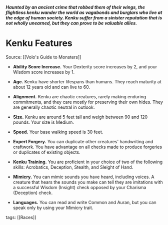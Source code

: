 _**Haunted by an ancient crime that robbed them of their wings, the flightless kenku wander the world as vagabonds and burglars who live at the edge of human society. Kenku suffer from a sinister reputation that is not wholly unearned, but they can prove to be valuable allies.**_

# Kenku Features

Source: [[Volo's Guide to Monsters]]

-   **Ability Score Increase.** Your Dexterity score increases by 2, and your Wisdom score increases by 1.

-   **Age.** Kenku have shorter lifespans than humans. They reach maturity at about 12 years old and can live to 60.

-   **Alignment.** Kenku are chaotic creatures, rarely making enduring commitments, and they care mostly for preserving their own hides. They are generally chaotic neutral in outlook.

-   **Size.** Kenku are around 5 feet tall and weigh between 90 and 120 pounds. Your size is Medium.

-   **Speed.** Your base walking speed is 30 feet.

-   **Expert Forgery.** You can duplicate other creatures' handwriting and craftwork. You have advantage on all checks made to produce forgeries or duplicates of existing objects.

-   **Kenku Training.** You are proficient in your choice of two of the following skills: Acrobatics, Deception, Stealth, and Sleight of Hand.

-   **Mimicry.** You can mimic sounds you have heard, including voices. A creature that hears the sounds you make can tell they are imitations with a successful Wisdom (Insight) check opposed by your Charisma (Deception) check.

-   **Languages.** You can read and write Common and Auran, but you can speak only by using your Mimicry trait.

tags: [[Races]]